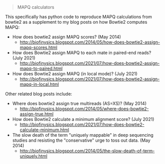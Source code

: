 > MAPQ calculators

This specifically has python code to reproduce MAPQ calculations from bowtie2 as a supplement to my blog posts on how Bowtie2 computes MAPQ:
- How does bowtie2 assign MAPQ scores? (May 2014)
	- http://biofinysics.blogspot.com/2014/05/how-does-bowtie2-assign-mapq-scores.html
- How does Bowtie2 assign MAPQ to each mate in paired-end reads? (July 2021)
	- http://biofinysics.blogspot.com/2021/07/how-does-bowtie2-assign-mapq-to-paired.html
- How does Bowtie2 assign MAPQ (in local mode)? (July 2021)
	- http://biofinysics.blogspot.com/2021/07/how-does-bowtie2-assign-mapq-in-local.html

Other related blog posts include:
- Where does bowtie2 assign true multireads (AS=XS)? (May 2014)
	- http://biofinysics.blogspot.com/2014/05/where-does-bowtie2-assign-true.html
- How does Bowtie2 calculate a minimum alignment score? (July 2021)
	- http://biofinysics.blogspot.com/2021/07/how-does-bowtie2-calculate-minimum.html
- The slow death of the term "uniquely mappable" in deep sequencing studies and resisting the "conservative" urge to toss out data. (May 2014)
	- http://biofinysics.blogspot.com/2014/05/the-slow-death-of-term-uniquely.html


